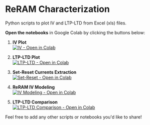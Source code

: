 # ReRAM Characterization
Python scripts to plot IV and LTP-LTD from Excel (xls) files.

**Open the notebooks** in Google Colab by clicking the buttons below:

1. **IV Plot**  
   [![IV - Open in Colab](https://colab.research.google.com/assets/colab-badge.svg)](https://colab.research.google.com/github/DevinduDh/reram-characterizaton/blob/main/plot_IV.ipynb)

2. **LTP-LTD Plot**  
   [![LTP-LTD - Open in Colab](https://colab.research.google.com/assets/colab-badge.svg)](https://colab.research.google.com/github/DevinduDh/reram-characterizaton/blob/main/ltp_ltd.ipynb)

3. **Set-Reset Currents Extraction**  
   [![Set-Reset - Open in Colab](https://colab.research.google.com/assets/colab-badge.svg)](https://colab.research.google.com/github/DevinduDh/reram-characterizaton/blob/main/set_reset_currents.ipynb)

4. **ReRAM IV Modeling**  
   [![IV Modeling - Open in Colab](https://colab.research.google.com/assets/colab-badge.svg)](https://colab.research.google.com/github/DevinduDh/reram-characterizaton/blob/main/iv_modeling.ipynb)

5. **LTP-LTD Comparison**  
   [![LTP-LTD Comparison - Open in Colab](https://colab.research.google.com/assets/colab-badge.svg)](https://colab.research.google.com/github/DevinduDh/reram-characterizaton/blob/main/ltp_ltd-sim.ipynb)

Feel free to add any other scripts or notebooks you'd like to share!
